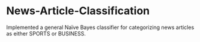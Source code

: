 # News-Article-Classification
Implemented a general Naïve Bayes classifier for categorizing news articles as either SPORTS or BUSINESS.
